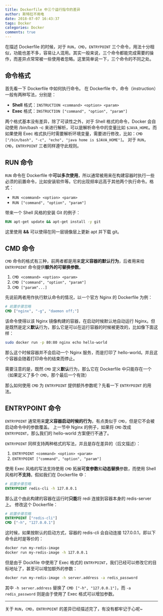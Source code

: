 ```yaml
---
title: Dockerfile 中三个运行指令的差异
author: 斯特拉不用电
date: 2018-07-07 16:43:37
tags: Docker
categories: Docker
comments: true
---
```


在描述 Dockerfile 的时候，对于 `RUN`，`CMD`，`ENTRYPOINT` 三个命令，用法十分相似，功能也差不多，容易让人混用。其实一般来说，三个命令都能完成需要的操作，而差异点常常被一些使用者忽略。这里简单说一下，三个命令的不同之处。

<!-- more -->

## 命令格式 ##
首先看一下 Dockerfile 中如何执行命令。
在 Dockerfile 中，命令（instruction）一般有两种写法，分别是：
- **Shell** 格式：`INSTRUCTION <command> <option> <param>`
- **Exec** 格式：`INSTRUCTION ["command", "option", "param"]`

两个格式基本没有差异，除了可读性之外，对于 Shell 格式的命令，Docker 会自动使用 /bin/bash -c 来进行解析，可以是解析命令中的变量比如 `$JAVA_HOME`。而如果使用 Exec 格式执行时需要解析环境变量，需要进行修改，比如：`CMD ["/bin/bash", "-c", "echo", "java home is $JAVA_HOME"]`。
对于 `RUN`，`CMD`，`ENTRYPOINT` 三者同样遵守此规则。

## RUN 命令 ##
`RUN` 命令在 Dockerfile 中**可以多次使用**，所以通常被用来在构建容器时执行一些必须的前置命令，比如安装软件等。它的出现频率远高于其他两个执行命令。格式：
- `RUN <command> <option> <param>`
- `RUN ["command", "option", "param"]`

带来一个 Shell 风格的安装 Git 的例子：
``` dockerfile
RUN apt-get update && apt-get install -y git
```

这里使用 **&&** 可以使得在同一层镜像层上更新 apt 并下载 git。

## CMD 命令 ##
`CMD` 命令的格式有三种，前两者都是用来**定义容器的默认行为**，后者用来给 `ENTRYPOINT` 命令提供**额外的可替换参数**。
1. `CMD <command> <option> <param>`
2. `CMD ["command", "option", "param"]`
3. `CMD ["param"...]`

先说前两者用作执行默认命令的情况，以一个官方 Nginx 的 Dockerfile 为例：
``` dockerfile
# 前置步骤忽略
CMD ["nginx", "-g", "daemon off;"]
```

该命令使得以该 Nginx 镜像构建的容器，在启动时候默认地自动运行 Nginx。但是既然是定义**默认**行为，那么它是可以在运行容器的时候被更改的，比如像下面这样：
``` bash
sudo docker run -p 80:80 nginx echo hello-world
```
那么这个时候容器并不会启动一个 Nginx 服务，而是打印了 hello-world。并且这个容器会随着打印命令的结束而停止。

需要注意的是，既然 `CMD` 定义**默认**行为，那么它在 Dockerfile 中只能存在一个（如果定义了多个 `CMD`，那个最后一个有效）

那么如何使用 `CMD` 为 `ENTRYPOINT` 提供额外参数呢？先看一下 `ENTRYPOINT` 的用法。

## ENTRYPOINT 命令 ##
`ENTRYPOINT` 通常用来**定义容器启动时候的行为**，有点类似于 `CMD`，但是它不会被启动命令中的参数覆盖。
上一节中 Nginx 的例子，如果将 `CMD` 改成 `ENTRYPOINT`，那么我们的 hello-world 方案便行不通了。

`ENTRYPOINT` 同样支持两种格式的写法，并且是存在差异的（后文描述）：
1. `ENTRYPOINT <command> <option> <param>`
2. `ENTRYPOINT ["command", "option", "param"]`

使用 Exec 风格的写法支持使用 `CMD` 拓展**可变参数**和**动态替换**参数，而使用 Shell 风格时**不支持**。假如我们在 Dockerfile 中：
``` dockerfile
# 前置步骤忽略
ENTRYPOINT redis-cli -h 127.0.0.1
```

那么这个由此构建的容器在运行时**只能**将 redi 连接到容器本身的 redis-server 上。
修改这个 Dockerfile：
``` dockerfile
# 前置步骤忽略
ENTRYPOINT ["redis-cli"]
CMD ["-h", "127.0.0.1"]
```
这时候，如果按默认的启动方式，容器的 redis-cli 会自动连接 127.0.0.1，即以下命令此时是等价的：
``` bash
docker run my-redis-image
docker run my-redis-image -h 127.0.0.1
```

但是由于 Dockfile 中使用了 Exec 格式的 `ENTRYPOINT`，我们已经可以修改它的目标地址了，甚至可以增加额外的参数：
``` bash
docker run my-redis-image -h server.address -a redis_password
```

其中 `-h server.address` 替换了 `CMD ["-h", "127.0.0.1"]`，而 `-a redis_password` 则是由于使用了 Exec 格式可以增加参数。

---
关于 `RUN`，`CMD`，`ENTRYPOINT` 的差异已经描述完了，有没有都牢记于心呢~
